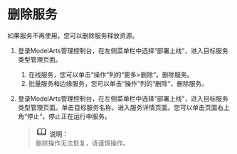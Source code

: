 # 删除服务<a name="modelarts_23_0073"></a>

如果服务不再使用，您可以删除服务释放资源。

1.  登录ModelArts管理控制台，在左侧菜单栏中选择“部署上线“，进入目标服务类型管理页面。
    1.  在线服务，您可以单击“操作“列的“更多\>删除“，删除服务。
    2.  批量服务和边缘服务，您可以单击“操作“列的“删除“，删除服务。

2.  登录ModelArts管理控制台，在左侧菜单栏中选择“部署上线“，进入目标服务类型管理页面。单击目标服务名称，进入服务详情页面。您可以单击页面右上角“停止“，停止正在运行中服务。

    >![](public_sys-resources/icon-note.gif) **说明：**   
    >删除操作无法恢复，请谨慎操作。  


